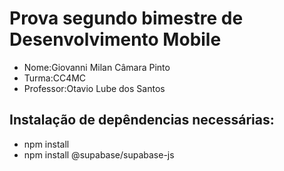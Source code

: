 # Prova segundo bimestre de Desenvolvimento Mobile
- Nome:Giovanni Milan Câmara Pinto 
- Turma:CC4MC
- Professor:Otavio Lube dos Santos
## Instalação de depêndencias necessárias:
- npm install
- npm install @supabase/supabase-js

